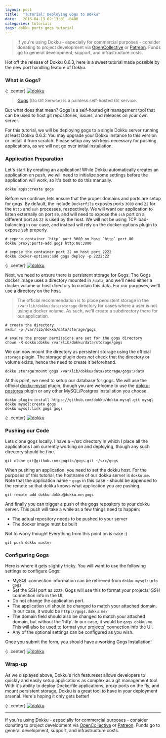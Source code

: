 ```yaml
---
layout: post
title:  "Tutorial: Deploying Gogs to Dokku"
date:   2016-04-19 02:13:01 -0400
categories: tutorials
tags: dokku ports gogs tutorial
---
```


> If you're using Dokku - especially for commercial purposes - consider donating to project development via [OpenCollective](https://opencollective.com/dokku) or [Patreon](https://www.patreon.com/dokku). Funds go to general development, support, and infrastructure costs.

Hot off the release of Dokku 0.6.3, here is a sweet tutorial made possible by the new port handling feature of Dokku.

### What is Gogs?

{: .center}
[![dokku](/img/posts/gogs-tutorial/favicon.ico)](/img/posts/gogs-tutorial/favicon.ico)

> [Gogs](https://gogs.io) (Go Git Service) is a painless self-hosted Git service.

But what does that mean? Gogs is a self-hosted git management tool that can be used to host git repositories, issues, and releases on your own server.

For this tutorial, we will be deploying gogs to a single Dokku server running at least Dokku 0.6.3. You may upgrade your Dokku instance to this version or install it from scratch. Please setup any ssh keys necessary for pushing applications, as we will not go over initial installation.

### Application Preparation

Let's start by creating an application! While Dokku automatically creates an application on push, we will need to initialize some settings before the application will work, so it's best to do this manually.

```shell
dokku apps:create gogs
```

Before we continue, lets ensure that the proper domains and ports are setup for gogs. By default, the include `Dockerfile` exposes ports `3000` and `22` for the `http` and `ssh` processes, respectively. We will want our application to listen externally on port `80`, and will need to expose the `ssh` port on a different port as `22` is used by the host. We will not be using TCP load-balancing in our case, and instead will rely on the docker-options plugin to expose ssh properly.

```shell
# expose container `http` port 3000 on host `http` port 80
dokku proxy:ports-add gogs http:80:3000

# expose the container port 22 on host port 2222
dokku docker-options:add gogs deploy -p 2222:22
```

{: .center}
[![dokku](/img/posts/gogs-tutorial/ports.png)](/img/posts/gogs-tutorial/ports.png)

Next, we need to ensure there is persistent storage for Gogs. The Gogs docker image uses a directory mounted in `/data`, and we'll need either a docker volume or host directory to contain this data. For our purposes, we'll use a directory on the host.

> The official recommendation is to place persistent storage in the `/var/lib/dokku/data/storage` directory for cases where a user is not using a docker volume. As such, we'll create a subdirectory there for our application.

```shell
# create the directory
mkdir -p /var/lib/dokku/data/storage/gogs

# ensure the proper permissions are set for the gogs directory
chown -R dokku:dokku /var/lib/dokku/data/storage/gogs
```

We can now mount the directory as persistent storage using the official `storage` plugin. The storage plugin *does not* check that the directory or volume exists, hence the need to create it beforehand.

```shell
dokku storage:mount gogs /var/lib/dokku/data/storage/gogs:/data
```

At this point, we need to setup our database for gogs. We will use the official [dokku-mysql](https://github.com/dokku/dokku-mysql) plugin, though you are welcome to use the [dokku-postgres](https://github.com/dokku/dokku-postgres) plugin or any other MySQL/Postgres installation you choose.

```shell
dokku plugin:install https://github.com/dokku/dokku-mysql.git mysql
dokku mysql:create gogs
dokku mysql:link gogs gogs
```

{: .center}
[![dokku](/img/posts/gogs-tutorial/mysql.png)](/img/posts/gogs-tutorial/mysql.png)

### Pushing our Code

Lets clone gogs locally. I have a ~/src directory in which I place all the applications I am currently working on and deploying, though any such directory should be fine.

```shell
git clone git@github.com:gogits/gogs.git ~/src/gogs
```

When pushing an application, you need to set the dokku host. For the purposes of this tutorial, the hostname of our dokku server is `dokku.me`. Note that the application name - `gogs` in this case - should be appended to the remote so that dokku knows what application you are pushing.

```shell
git remote add dokku dokku@dokku.me:gogs
```

And finally you can trigger a push of the gogs repository to your dokku server. This push will take a while as a few things need to happen:

- The actual repository needs to be pushed to your server
- The docker image must be built

Not to worry though! Everything from this point on is cake :)

```shell
git push dokku master
```

### Configuring Gogs

Here is where it gets slightly tricky. You will want to use the following settings to configure Gogs:

- MySQL connection information can be retrieved from `dokku mysql:info gogs`
- Set the SSH port as `2222`. Gogs will use this to format your projects' SSH connection info in the UI.
- Do not change the application port.
- The application url should be changed to match your attached domain. In our case, it would be `http://gogs.dokku.me/`
- The domain field should also be changed to match your attached domain, but without the 'http'. In our case, it would be `gogs.dokku.me`. This will also be used to format your projects' connection info the UI.
- Any of the optional settings can be configured as you wish.

Once you submit the form, you should have a working Gogs Installation!

{: .center}
[![dokku](/img/posts/gogs-tutorial/screenshot.png)](/img/posts/gogs-tutorial/screenshot.png)

### Wrap-up

As we displayed above, Dokku's rich featureset allows developers to quickly and easily setup applications as complex as a git management tool. With it's ability to deploy Dockerfile applications, proxy ports on the fly, and mount persistent storage, Dokku is a great tool to have in your deployment arsenal. Here's hoping it only gets better!

{: .center}
[![dokku](/img/dokku.png)](http://dokku.viewdocs.io/dokku/)

---

If you're using Dokku - especially for commercial purposes - consider donating to project development via [OpenCollective](https://opencollective.com/dokku) or [Patreon](https://www.patreon.com/dokku). Funds go to general development, support, and infrastructure costs.
